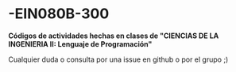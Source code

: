 # -EIN080B-300

**Códigos de actividades hechas en clases de "CIENCIAS DE LA INGENIERIA II: Lenguaje de Programación"**


Cualquier duda o consulta por una issue en github o por el grupo ;)
